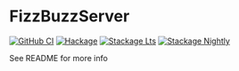 # FizzBuzzServer

[![GitHub CI](https://github.com/thma/FizzBuzzServer/workflows/CI/badge.svg)](https://github.com/thma/FizzBuzzServer/actions)
[![Hackage](https://img.shields.io/hackage/v/FizzBuzzServer.svg?logo=haskell)](https://hackage.haskell.org/package/FizzBuzzServer)
[![Stackage Lts](http://stackage.org/package/FizzBuzzServer/badge/lts)](http://stackage.org/lts/package/FizzBuzzServer)
[![Stackage Nightly](http://stackage.org/package/FizzBuzzServer/badge/nightly)](http://stackage.org/nightly/package/FizzBuzzServer)

See README for more info
